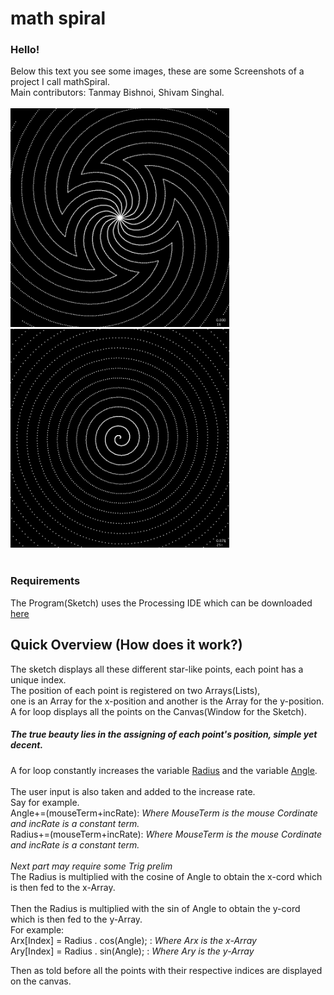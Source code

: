 # math spiral
### Hello!

Below this text you see some images, these are some Screenshots of a project I call mathSpiral.
<br>
Main contributors: Tanmay Bishnoi, Shivam Singhal.
<br><br>
<img src="SpiralImages/Pattern-000553.png" width="350"> <img src="SpiralImages/Pattern-001279.png" width="350">
<br><br>
### Requirements
The Program(Sketch) uses the Processing IDE which can be downloaded <a href="https://processing.org/download/">
<u>here</u></a>
<br>
## Quick Overview (How does it work?)
The sketch displays all these different star-like points, each point has a unique index.
<br>
The position of each point is registered on two Arrays(Lists),<br>one is an Array for the x-position and another is the Array for the y-position.
<br>
A for loop displays all the points on the Canvas(Window for the Sketch).
<br>
##### The true beauty lies in the assigning of each point's position, simple yet decent.
A for loop constantly increases the variable <u>Radius</u> and the variable <u>Angle</u>.
<br><br>
The user input is also taken and added to the increase rate.<br>
Say for example.<br>
Angle+=(mouseTerm+incRate): <i>Where MouseTerm is the mouse Cordinate and incRate is a constant term.</i><br>
Radius+=(mouseTerm+incRate): <i>Where MouseTerm is the mouse Cordinate and incRate is a constant term.</i><br>
<br>
<i>Next part may require some Trig prelim</i><br>
The Radius is multiplied with the cosine of Angle to obtain the x-cord which is then fed to the x-Array.
<br><br>
Then the Radius is multiplied with the sin of Angle to obtain the y-cord which is then fed to the y-Array.
<br>For example:<br>
Arx[Index] = Radius . cos(Angle); : *Where Arx is the x-Array<br>*
Ary[Index] = Radius . sin(Angle); : *Where Ary is the y-Array<br>*

Then as told before all the points with their respective indices are displayed on the canvas.
